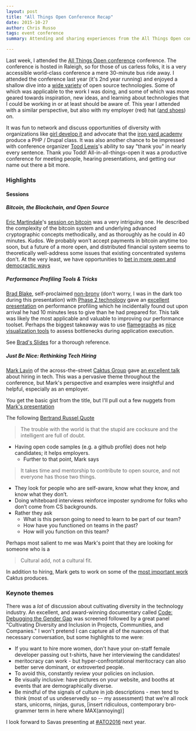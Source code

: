 ```yaml
---
layout: post
title: "All Things Open Conference Recap"
date: 2015-10-27
author: Chris Russo
tags: event conference
summary: Attending and sharing experiences from the All Things Open conference.

---
```


Last week, I attended the 
[All Things Open conference](http://allthingsopen.org/) conference. The 
conference is hosted in Raleigh, so for those of us carless folks, it is a very
accessible world-class conference a mere 30-minute bus ride away. I attended 
the conference last year (it's 2nd year running) and enjoyed a shallow dive 
into a [wide variety](http://allthingsopen.org/schedule/) of open source 
technologies. Some of which was applicable to the work I was doing, and some of 
which was more geared towards inspiration, new ideas, and learning about 
technologies that I could be working in or at least should be aware of. This 
year I attended with a similar perspective, but also with my employer (red) hat 
([and shoes](https://twitter.com/Savas_Labs/status/656108971175116801)) on. 

It was fun to network and discuss opportunities of diversity with organizations
like [girl develop it](https://www.girldevelopit.com/) and advocate that the 
[iron yard academy](http://theironyard.com/locations/durham/)
produce a PHP / Drupal class. It was also another chance to be impressed with
conference organizer [Tood Lewis](https://twitter.com/toddlew)'s ability to say
"thank you" in nearly every sentence. Thank _you_ Todd! All-in-all-things-open 
it was a productive conference for meeting people, hearing presentations, and 
getting our name out there a bit more.

### Highlights

#### Sessions

##### Bitcoin, the Blockchain, and Open Source
[Eric Martindale](https://twitter.com/martindale?lang=en)'s 
[session on bitcoin](http://allthingsopen.org/talks/bitcoin-the-blockchain-and-open-source/)
was a very intriguing one. He described the complexity of the bitcoin system and 
underlying advanced cryptographic concepts methodically, and as thoroughly
as he could in 40 minutes. Kudos. We probably won't accept payments in bitcoin
anytime too soon, but a future of a more open, and distributed financial system
seems to theoretically well-address some issues that existing concentrated 
systems don't. At the very least, we have opportunities to 
[bet in more open and democractic ways](http://www.augur.net/)

##### Performance Profiling Tools & Tricks
[Brad Blake](https://www.phase2technology.com/brad-blake/), self-proclaimed 
[non-brony](http://whatisabrony.com/) (don't worry, I was in the dark too during
this presentation) with [Phase 2 
technology](https://www.phase2technology.com/) gave an 
[excellent presentation](http://allthingsopen.org/talks/performance-profiling-tools-tricks)
on performance profiling which he incidentally found out upon arrival he had 10 
minutes less to give than he had prepared for. This talk was likely the most 
applicable and valuable to improving our performance toolset. Perhaps the 
biggest takeaway was to use 
[flamegraphs](https://github.com/brendangregg/FlameGraph) as [nice visualization 
tools](https://github.com/msonnabaum/xhprof-flamegraphs) to assess bottlenecks 
during application execution.

See [Brad's Slides](http://www.slideshare.net/Phase2Technology/performance-profiling-tools-and-tricks)
for a thorough reference.

##### Just Be Nice: Rethinking Tech Hiring

[Mark Lavin](https://twitter.com/DrOhYes) of the across-the-street 
[Caktus Group](https://www.caktusgroup.com/) gave [an excellent
talk](http://allthingsopen.org/talks/just-be-nice-rethinking-tech-hiring/) 
about hiring in tech. This was a pervasive theme throughout the conference, 
but Mark's perspective and examples were insightful and helpful, especially as 
an employer.

You get the basic gist from the title, but I'll pull out a few nuggets from
[Mark's presentation](http://talks.caktusgroup.com/all-things-open/2015/hiring/#/1)

The following [Bertrand Russel Quote](http://talks.caktusgroup.com/all-things-open/2015/hiring/#/13)

> The trouble with the world is that the stupid are cocksure and the intelligent are full of doubt.
 
+ Having open code samples (e.g. a github profile) does not help candidates; 
it helps employers.
  + Further to that point, Mark says

> It takes time and mentorship to contribute to open source, and not everyone 
has those two things.

+ They look for people who are self-aware, know what they know, and know what 
they don’t.
+ Doing whiteboard interviews reinforce imposter syndrome for folks who don’t 
come from CS backgrounds.
+ Rather they ask
  + What is this person going to need to learn to be part of our team?
  + How have you functioned on teams in the past?
  + How will you function on this team?

Perhaps most salient to me was Mark's point that they are looking for someone 
who is a

> Cultural add, not a cultural fit.

In addition to hiring, Mark gets to work on some of the 
[most important work](https://github.com/caktus/taytay) Caktus produces.


### Keynote themes
There was a _lot_ of discussion about cultivating diversity in the technology
industry. An excellent, and award-winning documentary called 
[Code: Debugging the Gender Gap](http://www.codedocumentary.com/)
was screened followed by a great panel "Cultivating Diversity and Inclusion in 
Projects, Communities, and Companies." I won't pretend I can capture all
of the nuances of that necessary conversation, but some highlights to me were:

+ If you want to hire more women, don't have your on-staff female developer 
passing out t-shirts, have her interviewing the candidates!
+ meritocracy can work - but hyper-confrontational meritocracy can also better
serve dominant, or extroverted people.
 + To avoid this, constantly review your policies on inclusion.
+ Be visually inclusive: have pictures on your website, and booths at events
that are demographically diverse.
+ Be mindful of the signals of culture in job descriptions - men tend to think
(most of us undeservedly so -- my assessment) that we're all rock stars, 
unicorns, ninjas, gurus, [insert ridiculous, contemporary bro-grammer term in here where MAX(annoying)]

I look forward to Savas presenting at 
[#ATO2016](https://twitter.com/hashtag/ATO2016?src=hash) next year.
